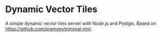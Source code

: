 
# Dynamic Vector Tiles

A simple dynamic vector tiles server with Node.js and Postgis.
Based on https://github.com/pramsey/minimal-mvt.